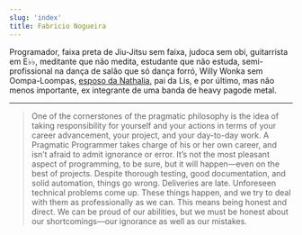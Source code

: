 ```yaml
---
slug: 'index'
title: Fabricio Nogueira
---
```


Programador, faixa preta de Jiu-Jitsu sem faixa, judoca sem obi, guitarrista em E♭♭, meditante que não medita, estudante que não estuda, semi-profissional na dança de salão que só dança forró, Willy Wonka sem Oompa-Loompas, <a href="http://nogsantos.github.io/wedding/" target="_blank" rel="noopener noreferrer">esposo da Nathalia</a>, pai da Lis, e por último, mas não menos importante, ex integrante de uma banda de heavy pagode metal.

----

> One of the cornerstones of the pragmatic philosophy is the idea of taking responsibility for yourself and your actions in terms of your career advancement, your project, and your day-to-day work. A Pragmatic Programmer takes charge of his or her own career, and isn’t afraid to admit ignorance or error. It’s not the most pleasant aspect of programming, to be sure, but it will happen—even on the best of projects. Despite thorough testing, good documentation, and solid automation, things go wrong. Deliveries are late. Unforeseen technical problems come up. These things happen, and we try to deal with them as professionally as we can. This means being honest and direct. We can be proud of our abilities, but we must be honest about our shortcomings—our ignorance as well as our mistakes.
